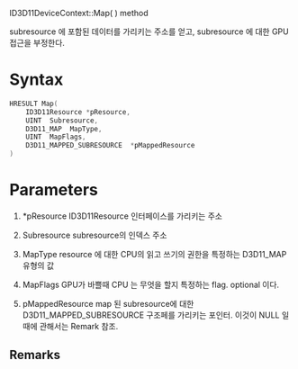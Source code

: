 ID3D11DeviceContext::Map( ) method

subresource 에 포함된 데이터를 가리키는 주소를 얻고, subresource 에 대한 GPU 접근을 부정한다.

# Syntax

```c++
HRESULT Map(
	ID3D11Resource *pResource,
	UINT  Subresource,
	D3D11_MAP  MapType,
	UINT  MapFlags,
	D3D11_MAPPED_SUBRESOURCE  *pMappedResource
)
```

# Parameters

1. $*$pResource
ID3D11Resource 인터페이스를 가리키는 주소

2. Subresource
subresource의 인덱스 주소

3. MapType
resource 에 대한 CPU의 읽고 쓰기의 권한을 특정하는 D3D11_MAP 유형의 값

4. MapFlags
GPU가 바쁠때 CPU 는 무엇을 할지 특정하는 flag. optional 이다.

5. pMappedResource
map 된 subresource에 대한 D3D11_MAPPED_SUBRESOURCE 구조페를 가리키는 포인터. 이것이 NULL 일 때에 관해서는 Remark 참조.


## Remarks


